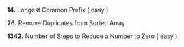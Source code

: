 **14.** Longest Common Prefix ( easy )

**26.** Remove Duplicates from Sorted Array

**1342.** Number of Steps to Reduce a Number to Zero ( easy )


